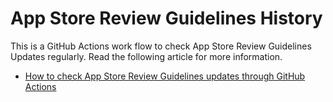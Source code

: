 # App Store Review Guidelines History
This is a GitHub Actions work flow to check App Store Review Guidelines Updates regularly.
Read the following article for more information.
- [How to check App Store Review Guidelines updates through GitHub Actions](https://codeburst.io/how-to-check-app-store-review-guidelines-updates-through-github-actions-f98ba50eb122)
